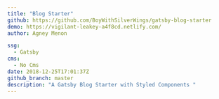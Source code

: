 ```yaml
---
title: "Blog Starter"
github: https://github.com/BoyWithSilverWings/gatsby-blog-starter
demo: https://vigilant-leakey-a4f8cd.netlify.com/
author: Agney Menon

ssg:
  - Gatsby
cms:
  - No Cms
date: 2018-12-25T17:01:37Z
github_branch: master
description: "A Gatsby Blog Starter with Styled Components "
---
```

